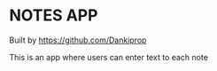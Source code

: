 # NOTES APP

Built by https://github.com/Dankiprop

This is an app where users can enter text to each note 
